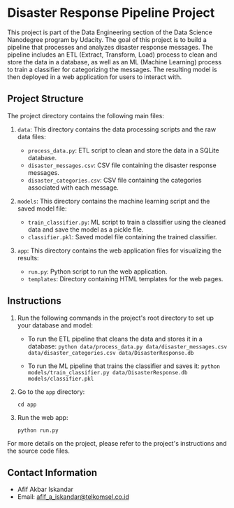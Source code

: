 # Disaster Response Pipeline Project

This project is part of the Data Engineering section of the Data Science Nanodegree program by Udacity. The goal of this project is to build a pipeline that processes and analyzes disaster response messages. The pipeline includes an ETL (Extract, Transform, Load) process to clean and store the data in a database, as well as an ML (Machine Learning) process to train a classifier for categorizing the messages. The resulting model is then deployed in a web application for users to interact with.

## Project Structure

The project directory contains the following main files:

1. `data`: This directory contains the data processing scripts and the raw data files:

   - `process_data.py`: ETL script to clean and store the data in a SQLite database.
   - `disaster_messages.csv`: CSV file containing the disaster response messages.
   - `disaster_categories.csv`: CSV file containing the categories associated with each message.

2. `models`: This directory contains the machine learning script and the saved model file:

   - `train_classifier.py`: ML script to train a classifier using the cleaned data and save the model as a pickle file.
   - `classifier.pkl`: Saved model file containing the trained classifier.

3. `app`: This directory contains the web application files for visualizing the results:
   - `run.py`: Python script to run the web application.
   - `templates`: Directory containing HTML templates for the web pages.

## Instructions

1. Run the following commands in the project's root directory to set up your database and model:

   - To run the ETL pipeline that cleans the data and stores it in a database:
     `python data/process_data.py data/disaster_messages.csv data/disaster_categories.csv data/DisasterResponse.db`

   - To run the ML pipeline that trains the classifier and saves it:
     `python models/train_classifier.py data/DisasterResponse.db models/classifier.pkl`

2. Go to the `app` directory:

   ```
   cd app
   ```

3. Run the web app:
   ```
   python run.py
   ```

For more details on the project, please refer to the project's instructions and the source code files.

## Contact Information

- Afif Akbar Iskandar
- Email: afif_a_iskandar@telkomsel.co.id
